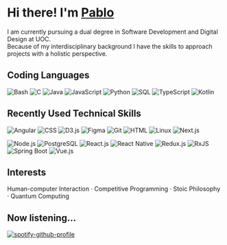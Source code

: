 # Hi there! I'm [Pablo](https://apausa.dev)

I am currently pursuing a dual degree in Software Development and Digital Design at UOC.  
Because of my interdisciplinary background I have the skills to approach projects with a holistic perspective.

## Coding Languages

![Bash](https://img.shields.io/badge/Bash-black?logo=gnubash)
![C](https://img.shields.io/badge/C-black?logo=c)
![Java](https://img.shields.io/badge/Java-black)
![JavaScript](https://img.shields.io/badge/JavaScript-black?logo=javascript)
![Python](https://img.shields.io/badge/Python-black?logo=python)
![SQL](https://img.shields.io/badge/SQL-black)
![TypeScript](https://img.shields.io/badge/TypeScript-black?logo=typescript)
![Kotlin](https://img.shields.io/badge/Kotlin-black?logo=kotlin)

## Recently Used Technical Skills

![Angular](https://img.shields.io/badge/Angular-black?logo=angular)
![CSS](https://img.shields.io/badge/CSS-black?logo=css)
![D3.js](https://img.shields.io/badge/D3.js-black?logo=d3)
![Figma](https://img.shields.io/badge/Figma-black?logo=figma)
![Git](https://img.shields.io/badge/Git-black?logo=git)
![HTML](https://img.shields.io/badge/HTML-black?logo=html)
![Linux](https://img.shields.io/badge/Linux-black?logo=linux)
![Next.js](https://img.shields.io/badge/Next.js-black?logo=nextdotjs)

![Node.js](https://img.shields.io/badge/Node.js-black?logo=nodedotjs)
![PostgreSQL](https://img.shields.io/badge/PostgreSQL-black?logo=postgresql)
![React.js](https://img.shields.io/badge/React.js-black?logo=react)
![React Native](https://img.shields.io/badge/React_Native-black)
![Redux.js](https://img.shields.io/badge/Redux.js-black?logo=redux)
![RxJS](https://img.shields.io/badge/RxJS-black)
![Spring Boot](https://img.shields.io/badge/Spring_Boot-black?logo=springboot)
![Vue.js](https://img.shields.io/badge/Vue.js-black?logo=vuedotjs)

## Interests

Human-computer Interaction · Competitive Programming · Stoic Philosophy · Quantum Computing

## Now listening...

[![spotify-github-profile](https://spotify-github-profile.kittinanx.com/apblack?uid=pabloapausa&cover_image=true&theme=natemoo-re&show_offline=true&background_color=121212&interchange=false&bar_color=53b14f&bar_color_cover=false)](https://spotify-github-profile.kittinanx.com/apblack?uid=pabloapausa&redirect=true)
